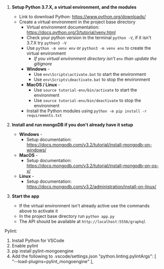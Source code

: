 1. **Setup Python 3.7.X, a virtual environment, and the modules**
    * Link to download Python: https://www.python.org/downloads/
    * Create a virtual environment in the project base directory
        * Virtual environment documentation: https://docs.python.org/3/tutorial/venv.html
        * Check your python version in the terminal `python -V`, if it isn't 3.7.X try `python3 -V`
        * Use `python -m venv env` or `python3 -m venv env` to create the virtual environment
            * *If you virtual environment directory isn't `env` than update the gitignore*
        * **Windows** -
            * Use `env\Scripts\activate.bat` to start the environment
            * Use `env\Scripts\deactivate.bat` to stop the environment
        * **MacOS / Linux** -
            * Use `source tutorial-env/bin/activate` to start the environment
            * Use  `source tutorial-env/bin/deactivate` to stop the environment
        * Install the Python modules using `python -m pip install -r requirements.txt`

2. **Install and run mongoDB if you don't already have it setup**
    * **Windows** -
        * Setup documentation: https://docs.mongodb.com/v3.2/tutorial/install-mongodb-on-windows/
    * **MacOS** -
        * Setup documentation: https://docs.mongodb.com/v3.2/tutorial/install-mongodb-on-os-x/
    * **Linux** -
        * Setup documentation: https://docs.mongodb.com/v3.2/administration/install-on-linux/

3. **Start the app**
    * If the virtual environment isn't already active use the commands above to activate it
    * In the project base directory run `python app.py`
    * The API should be available at `http://localhost:5556/graphql`


Pylint:
1. Install Python for VSCode
2. Enable pylint
3. pip install pylint-mongoengine
4. Add the following to .vscode/settings.json
    "python.linting.pylintArgs": [
        "--load-plugins=pylint_mongoengine"
    ],